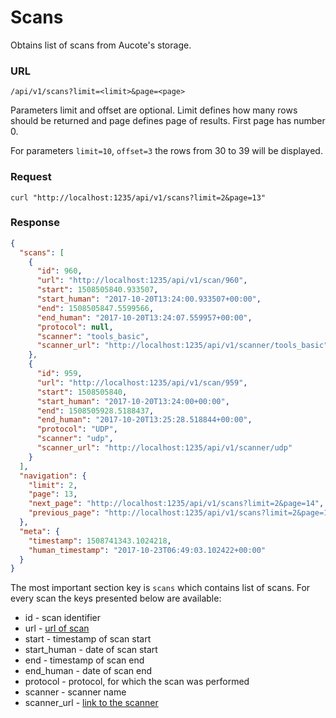 # Scans

Obtains list of scans from Aucote's storage.

### URL

```
/api/v1/scans?limit=<limit>&page=<page>
```

Parameters limit and offset are optional. Limit defines how many rows should be returned 
and page defines page of results. First page has number 0.

For parameters `limit=10`, `offset=3` the rows from 30 to 39 will be displayed.

### Request

```
curl "http://localhost:1235/api/v1/scans?limit=2&page=13"
```

### Response

```json
{
  "scans": [
    {
      "id": 960,
      "url": "http://localhost:1235/api/v1/scan/960",
      "start": 1508505840.933507,
      "start_human": "2017-10-20T13:24:00.933507+00:00",
      "end": 1508505847.5599566,
      "end_human": "2017-10-20T13:24:07.559957+00:00",
      "protocol": null,
      "scanner": "tools_basic",
      "scanner_url": "http://localhost:1235/api/v1/scanner/tools_basic"
    },
    {
      "id": 959,
      "url": "http://localhost:1235/api/v1/scan/959",
      "start": 1508505840,
      "start_human": "2017-10-20T13:24:00+00:00",
      "end": 1508505928.5188437,
      "end_human": "2017-10-20T13:25:28.518844+00:00",
      "protocol": "UDP",
      "scanner": "udp",
      "scanner_url": "http://localhost:1235/api/v1/scanner/udp"
    }
  ],
  "navigation": {
    "limit": 2,
    "page": 13,
    "next_page": "http://localhost:1235/api/v1/scans?limit=2&page=14",
    "previous_page": "http://localhost:1235/api/v1/scans?limit=2&page=12"
  },
  "meta": {
    "timestamp": 1508741343.1024218,
    "human_timestamp": "2017-10-23T06:49:03.102422+00:00"
  }
}
```

The most important section key is `scans` which contains list of scans. 
For every scan the keys presented below are available:

* id - scan identifier
* url - [url of scan](scan.md)
* start - timestamp of scan start
* start_human - date of scan start
* end - timestamp of scan end
* end_human - date of scan end
* protocol - protocol, for which the scan was performed
* scanner - scanner name
* scanner_url - [link to the scanner](scanner.md)